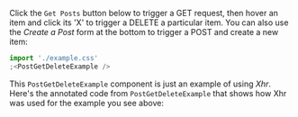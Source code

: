 Click the `Get Posts` button below to trigger a GET request, then hover an item and
click its 'X' to trigger a DELETE a particular item. You can also use the
_Create a Post_ form at the bottom to trigger a POST and create a new item:

```jsx noeditor
import './example.css'
;<PostGetDeleteExample />
```

This `PostGetDeleteExample` component is just an example of using _Xhr_.
Here's the annotated code from `PostGetDeleteExample` that shows how Xhr
was used for the example you see above:

```js { "file": "PostGetDeleteExample.js" }
```
